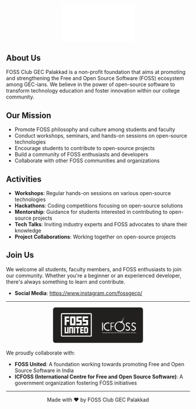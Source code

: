 <p align="center">
  <img src="assets/foss-gecskp-logo.svg" alt="FOSS GECPKD Logo" width="200">
</p>

## About Us

FOSS Club GEC Palakkad is a non-profit foundation that aims at promoting and strengthening the Free and Open Source Software (FOSS) ecosystem among GEC-ians. We believe in the power of open-source software to transform technology education and foster innovation within our college community.

## Our Mission

- Promote FOSS philosophy and culture among students and faculty
- Conduct workshops, seminars, and hands-on sessions on open-source technologies
- Encourage students to contribute to open-source projects
- Build a community of FOSS enthusiasts and developers
- Collaborate with other FOSS communities and organizations

## Activities

- **Workshops**: Regular hands-on sessions on various open-source technologies
- **Hackathons**: Coding competitions focusing on open-source solutions
- **Mentorship**: Guidance for students interested in contributing to open-source projects
- **Tech Talks**: Inviting industry experts and FOSS advocates to share their knowledge
- **Project Collaborations**: Working together on open-source projects

## Join Us

We welcome all students, faculty members, and FOSS enthusiasts to join our community. Whether you're a beginner or an experienced developer, there's always something to learn and contribute.


- **Social Media**: https://www.instagram.com/fossgecp/

---

<p align="center">
  <img src="assets/partners.svg" alt="FOSS United & ICFoss Logo" height="100">
</p>

We proudly collaborate with:
- **FOSS United**: A foundation working towards promoting Free and Open Source Software in India
- **ICFOSS (International Centre for Free and Open Source Software)**: A government organization fostering FOSS initiatives

---

<p align="center">
  Made with ❤️ by FOSS Club GEC Palakkad
</p>